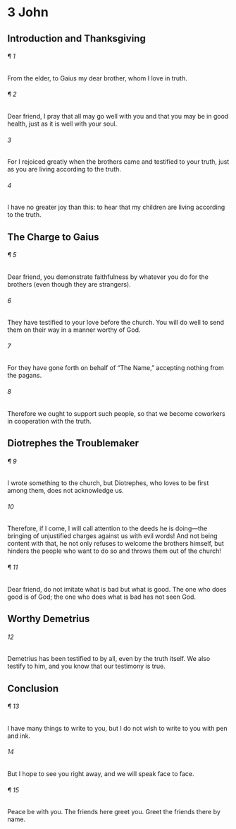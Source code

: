 # 3 John
## Introduction and Thanksgiving
###### ¶ 1
From the elder, to Gaius my dear brother, whom I love in truth.
###### ¶ 2
Dear friend, I pray that all may go well with you and that you may be in good health, just as it is well with your soul.
###### 3
For I rejoiced greatly when the brothers came and testified to your truth, just as you are living according to the truth.
###### 4
I have no greater joy than this: to hear that my children are living according to the truth.
## The Charge to Gaius
###### ¶ 5
Dear friend, you demonstrate faithfulness by whatever you do for the brothers (even though they are strangers).
###### 6
They have testified to your love before the church. You will do well to send them on their way in a manner worthy of God.
###### 7
For they have gone forth on behalf of “The Name,” accepting nothing from the pagans.
###### 8
Therefore we ought to support such people, so that we become coworkers in cooperation with the truth.
## Diotrephes the Troublemaker
###### ¶ 9
I wrote something to the church, but Diotrephes, who loves to be first among them, does not acknowledge us.
###### 10
Therefore, if I come, I will call attention to the deeds he is doing—the bringing of unjustified charges against us with evil words! And not being content with that, he not only refuses to welcome the brothers himself, but hinders the people who want to do so and throws them out of the church!
###### ¶ 11
Dear friend, do not imitate what is bad but what is good. The one who does good is of God; the one who does what is bad has not seen God.
## Worthy Demetrius
###### 12
Demetrius has been testified to by all, even by the truth itself. We also testify to him, and you know that our testimony is true.
## Conclusion
###### ¶ 13
I have many things to write to you, but I do not wish to write to you with pen and ink.
###### 14
But I hope to see you right away, and we will speak face to face.
###### ¶ 15
Peace be with you. The friends here greet you. Greet the friends there by name.
